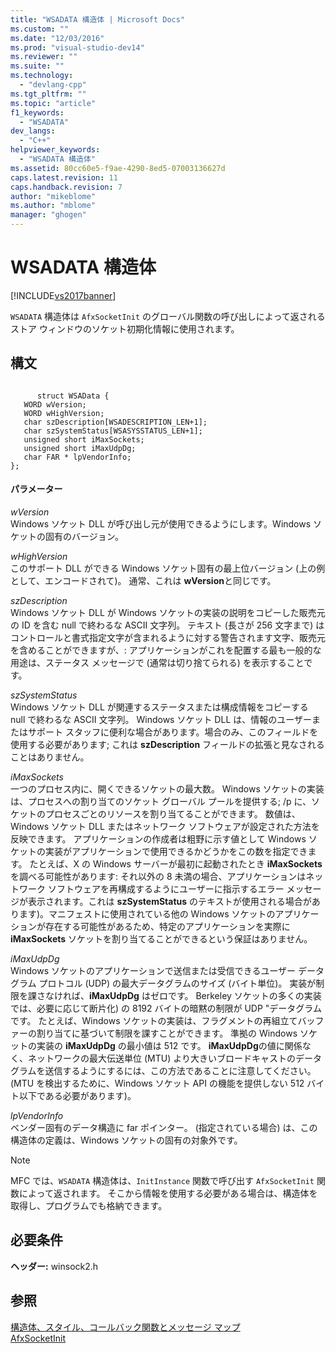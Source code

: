 ```yaml
---
title: "WSADATA 構造体 | Microsoft Docs"
ms.custom: ""
ms.date: "12/03/2016"
ms.prod: "visual-studio-dev14"
ms.reviewer: ""
ms.suite: ""
ms.technology: 
  - "devlang-cpp"
ms.tgt_pltfrm: ""
ms.topic: "article"
f1_keywords: 
  - "WSADATA"
dev_langs: 
  - "C++"
helpviewer_keywords: 
  - "WSADATA 構造体"
ms.assetid: 80cc60e5-f9ae-4290-8ed5-07003136627d
caps.latest.revision: 11
caps.handback.revision: 7
author: "mikeblome"
ms.author: "mblome"
manager: "ghogen"
---
```

# WSADATA 構造体
[!INCLUDE[vs2017banner](../../assembler/inline/includes/vs2017banner.md)]

`WSADATA` 構造体は `AfxSocketInit` のグローバル関数の呼び出しによって返されるストア ウィンドウのソケット初期化情報に使用されます。  
  
## 構文  
  
```  
  
      struct WSAData {  
   WORD wVersion;  
   WORD wHighVersion;  
   char szDescription[WSADESCRIPTION_LEN+1];  
   char szSystemStatus[WSASYSSTATUS_LEN+1];  
   unsigned short iMaxSockets;  
   unsigned short iMaxUdpDg;  
   char FAR * lpVendorInfo;  
};  
```  
  
#### パラメーター  
 *wVersion*  
 Windows ソケット DLL が呼び出し元が使用できるようにします。Windows ソケットの固有のバージョン。  
  
 *wHighVersion*  
 このサポート DLL ができる Windows ソケット固有の最上位バージョン \(上の例として、エンコードされて\)。  通常、これは **wVersion**と同じです。  
  
 *szDescription*  
 Windows ソケット DLL が Windows ソケットの実装の説明をコピーした販売元の ID を含む null で終わるな ASCII 文字列。  テキスト \(長さが 256 文字まで\) はコントロールと書式指定文字が含まれるように対する警告されます文字、販売元を含めることができますが、: アプリケーションがこれを配置する最も一般的な用途は、ステータス メッセージで \(通常は切り捨てられる\) を表示することです。  
  
 *szSystemStatus*  
 Windows ソケット DLL が関連するステータスまたは構成情報をコピーする null で終わるな ASCII 文字列。  Windows ソケット DLL は、情報のユーザーまたはサポート スタッフに便利な場合があります。場合のみ、このフィールドを使用する必要があります; これは **szDescription** フィールドの拡張と見なされることはありません。  
  
 *iMaxSockets*  
 一つのプロセス内に、開くできるソケットの最大数。  Windows ソケットの実装は、プロセスへの割り当てのソケット グローバル プールを提供する; \/p に、ソケットのプロセスごとのリソースを割り当てることができます。  数値は、Windows ソケット DLL またはネットワーク ソフトウェアが設定された方法を反映できます。  アプリケーションの作成者は粗野に示す値として Windows ソケットの実装がアプリケーションで使用できるかどうかをこの数を指定できます。  たとえば、X の Windows サーバーが最初に起動されたとき **iMaxSockets** を調べる可能性があります: それ以外の 8 未満の場合、アプリケーションはネットワーク ソフトウェアを再構成するようにユーザーに指示するエラー メッセージが表示されます。これは **szSystemStatus** のテキストが使用される場合があります\)。マニフェストに使用されている他の Windows ソケットのアプリケーションが存在する可能性があるため、特定のアプリケーションを実際に **iMaxSockets** ソケットを割り当てることができるという保証はありません。  
  
 *iMaxUdpDg*  
 Windows ソケットのアプリケーションで送信または受信できるユーザー データグラム プロトコル \(UDP\) の最大データグラムのサイズ \(バイト単位\)。  実装が制限を課さなければ、**iMaxUdpDg** はゼロです。  Berkeley ソケットの多くの実装では、必要に応じて断片化\) の 8192 バイトの暗黙の制限が UDP "データグラムです。  たとえば、Windows ソケットの実装は、フラグメントの再組立てバッファーの割り当てに基づいて制限を課すことができます。  準拠の Windows ソケットの実装の **iMaxUdpDg** の最小値は 512 です。  **iMaxUdpDg**の値に関係なく、ネットワークの最大伝送単位 \(MTU\) より大きいブロードキャストのデータグラムを送信するようにするには、この方法であることに注意してください。\(MTU を検出するために、Windows ソケット API の機能を提供しない 512 バイト以下である必要があります\)。  
  
 *lpVendorInfo*  
 ベンダー固有のデータ構造に far ポインター。   \(指定されている場合\) は、この構造体の定義は、Windows ソケットの固有の対象外です。  
  
> [!NOTE]
>  MFC では、`WSADATA` 構造体は、`InitInstance` 関数で呼び出す `AfxSocketInit` 関数によって返されます。  そこから情報を使用する必要がある場合は、構造体を取得し、プログラムでも格納できます。  
  
## 必要条件  
 **ヘッダー:** winsock2.h  
  
## 参照  
 [構造体、スタイル、コールバック関数とメッセージ マップ](../../mfc/reference/structures-styles-callbacks-and-message-maps.md)   
 [AfxSocketInit](../Topic/AfxSocketInit.md)